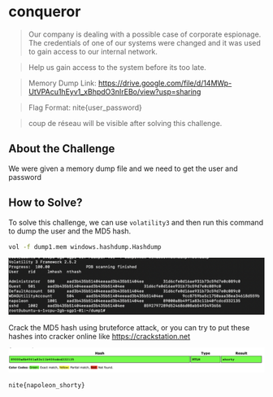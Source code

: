 # conqueror
> Our company is dealing with a possible case of corporate espionage. The credentials of one of our systems were changed and it was used to gain access to our internal network.

> Help us gain access to the system before its too late.

> Memory Dump Link: https://drive.google.com/file/d/14MWp-UtVPAcu1hEyv1_xBhpdO3nIrEBo/view?usp=sharing

> Flag Format: nite{user_password}

> coup de réseau will be visible after solving this challenge.

## About the Challenge
We were given a memory dump file and we need to get the user and password

## How to Solve?
To solve this challenge, we can use `volatility3` and then run this command to dump the user and the MD5 hash.

```bash
vol -f dump1.mem windows.hashdump.Hashdump
```

![hash](images/hash.png)

Crack the MD5 hash using bruteforce attack, or you can try to put these hashes into cracker online like https://crackstation.net

![crack](images/crack.png)

```
nite{napoleon_shorty}
```